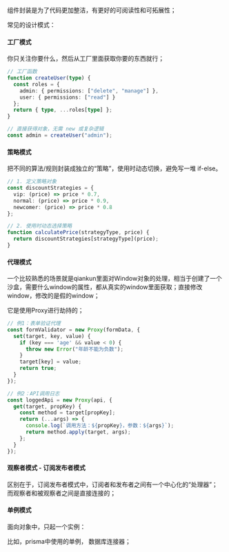 
组件封装是为了代码更加整洁，有更好的可阅读性和可拓展性；

常见的设计模式：

#### 工厂模式
你只关注你要什么，然后从工厂里面获取你要的东西就行；

```ts
// 工厂函数
function createUser(type) {
  const roles = {
    admin: { permissions: ["delete", "manage"] },
    user: { permissions: ["read"] }
  };
  return { type, ...roles[type] };
}

// 直接获得对象，无需 new 或复杂逻辑
const admin = createUser("admin"); 
```

#### 策略模式

把不同的算法/规则封装成独立的“策略”，使用时动态切换，避免写一堆 if-else。
```ts
// 1. 定义策略对象
const discountStrategies = {
  vip: (price) => price * 0.7,
  normal: (price) => price * 0.9,
  newcomer: (price) => price * 0.8
};

// 2. 使用时动态选择策略
function calculatePrice(strategyType, price) {
  return discountStrategies[strategyType](price);
}
```

#### 代理模式

一个比较熟悉的场景就是qiankun里面对Window对象的处理，相当于创建了一个沙盒，需要什么window的属性，都从真实的window里面获取；直接修改window，修改的是假的window；

它是使用Proxy进行劫持的；

```ts
// 例1：表单验证代理
const formValidator = new Proxy(formData, {
  set(target, key, value) {
    if (key === 'age' && value < 0) {
      throw new Error("年龄不能为负数");
    }
    target[key] = value;
    return true;
  }
});

// 例2：API调用日志
const loggedApi = new Proxy(api, {
  get(target, propKey) {
    const method = target[propKey];
    return (...args) => {
      console.log(`调用方法：${propKey}，参数：${args}`);
      return method.apply(target, args);
    };
  }
});
```

#### 观察者模式 - 订阅发布者模式

区别在于，订阅发布者模式中，订阅者和发布者之间有一个中心化的“处理器”；
而观察者和被观察者之间是直接连接的；

#### 单例模式
面向对象中，只起一个实例：

比如，prisma中使用的单例， 数据库连接器；